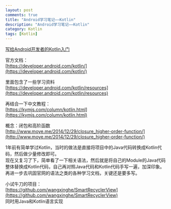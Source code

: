 ```yaml
---
layout: post
comments: true
title: "Android学习笔记——Kotlin"
description: "Android学习笔记——Kotlin"
category: Kotlin
tags: [Kotlin]
---
```


[写给Android开发者的Kotlin入门](https://www.jianshu.com/p/bb53cba6c8f4)

官方文档：    
[https://developer.android.com/kotlin/](https://developer.android.com/kotlin/)

里面包含了一些学习资料    
[https://developer.android.com/kotlin/resources](https://developer.android.com/kotlin/resources)

再结合一下中文教程：    
[https://kymjs.com/column/kotlin.html](https://kymjs.com/column/kotlin.html)


概念：闭包和高阶函数    
[http://www.moye.me/2014/12/29/closure_higher-order-function/](http://www.moye.me/2014/12/29/closure_higher-order-function/)


1年前有简单学过Kotlin，当时的做法是直接将项目中的Java代码转换成Kotlin代码，然后做少量修改即可。    
现在又复习了下，简单看了一下相关语法，然后就是将自己的Module的Java代码整体替换成Kotlin代码，自己再对照Java代码和Kotlin代码手写一遍，加深印象。再进一步去巩固官网的语法之类的各种学习文档，关键还是要多写。    

小试牛刀的项目：    
[https://github.com/wangxinghe/SmartRecyclerView](https://github.com/wangxinghe/SmartRecyclerView)    
同时用Java和Kotlin语言实现

